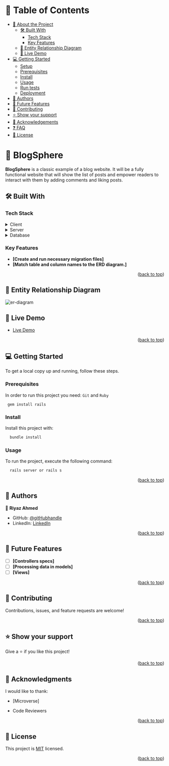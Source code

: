 <a name="readme-top"></a>

<!-- TABLE OF CONTENTS -->

# 📗 Table of Contents

- [📖 About the Project](#about-project)
  - [🛠 Built With](#built-with)
    - [Tech Stack](#tech-stack)
    - [Key Features](#key-features)
  - [:card_index: Entity Relationship Diagram](#er-diagram)
  - [🚀 Live Demo](#live-demo)
- [💻 Getting Started](#getting-started)
  - [Setup](#setup)
  - [Prerequisites](#prerequisites)
  - [Install](#install)
  - [Usage](#usage)
  - [Run tests](#run-tests)
  - [Deployment](#triangular_flag_on_post-deployment)
- [👥 Authors](#authors)
- [🔭 Future Features](#future-features)
- [🤝 Contributing](#contributing)
- [⭐️ Show your support](#support)
- [🙏 Acknowledgements](#acknowledgements)
- [❓ FAQ](#faq)
- [📝 License](#license)

<!-- PROJECT DESCRIPTION -->

# 📖 BlogSphere <a name="about-project"></a>

**BlogSphere** is a classic example of a blog website. It will be a  fully functional website that will show the list of posts and empower readers to interact with them by adding comments and liking posts.

## 🛠 Built With <a name="built-with"></a>

### Tech Stack <a name="tech-stack"></a>

<details>
  <summary>Client</summary>
  <ul>
    <li>HTML, CSS</li>
    <li>JavaScript</li>
  </ul>
</details>

<details>
  <summary>Server</summary>
  <ul>
    <li>Ruby on Rails</li>
  </ul>
</details>

<details>
<summary>Database</summary>
  <ul>
    <li><a href="https://www.postgresql.org/">PostgreSQL</a></li>
  </ul>
</details>

<!-- Features -->

### Key Features <a name="key-features"></a>

- **[Create and run necessary migration files]**
- **[Match table and column names to the ERD diagram.]**

<p align="right">(<a href="#readme-top">back to top</a>)</p>

<!-- ER DIAGRAM-->

## :card_index: Entity Relationship Diagram <a name="er-diagram"></a>

![er-diagram](https://user-images.githubusercontent.com/84629565/203113736-82dacec0-6b75-42e6-b87e-8bf441ffbe57.png)

<!-- LIVE DEMO -->

## 🚀 Live Demo <a name="live-demo"></a>
- [Live Demo]( https://blogsphere-wfpy.onrender.com/)

<p align="right">(<a href="#readme-top">back to top</a>)</p>

<!-- GETTING STARTED -->

## 💻 Getting Started <a name="getting-started"></a>

To get a local copy up and running, follow these steps.

### Prerequisites

In order to run this project you need:
`Git` and `Ruby`

```
 gem install rails
```

### Install

Install this project with:

```sh
  bundle install
```

### Usage

To run the project, execute the following command:

```sh
  rails server or rails s
```

<p align="right">(<a href="#readme-top">back to top</a>)</p>

<!-- AUTHORS -->

## 👥 Authors <a name="authors"></a>

👤 **Riyaz Ahmed**

- GitHub: [@gitHubhandle](https://github.com/r-ahmed2022)
- LinkedIn: [LinkedIn](https://www.linkedin.com/in/riyazahmedmicroverse/)



<p align="right">(<a href="#readme-top">back to top</a>)</p>

<!-- FUTURE FEATURES -->

## 🔭 Future Features <a name="future-features"></a>

- [ ] **[Controllers specs]**
- [ ] **[Processing data in models]**
- [ ] **[Views]**

<p align="right">(<a href="#readme-top">back to top</a>)</p>

<!-- CONTRIBUTING -->

## 🤝 Contributing <a name="contributing"></a>

Contributions, issues, and feature requests are welcome!

<p align="right">(<a href="#readme-top">back to top</a>)</p>

<!-- SUPPORT -->

## ⭐️ Show your support <a name="support"></a>

Give a ⭐️ if you like this project!

<p align="right">(<a href="#readme-top">back to top</a>)</p>

<!-- ACKNOWLEDGEMENTS -->

## 🙏 Acknowledgments <a name="acknowledgements"></a>

I would like to thank:

- [Microverse]

- Code Reviewers

<p align="right">(<a href="#readme-top">back to top</a>)</p>

<!-- FAQ (optional) -->


<!-- LICENSE -->

## 📝 License <a name="license"></a>

This project is [MIT](./MIT.md) licensed.

<p align="right">(<a href="#readme-top">back to top</a>)</p>

